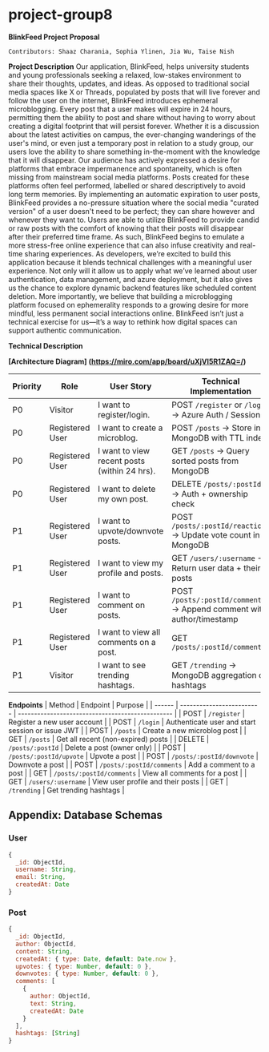 # project-group8
**BlinkFeed Project Proposal**
```
Contributors: Shaaz Charania, Sophia Ylinen, Jia Wu, Taise Nish

```
**Project Description**
Our application, BlinkFeed, helps university students and young professionals seeking a relaxed, low-stakes environment to share their thoughts, updates, and ideas. As opposed to traditional social media spaces like X or Threads, populated by posts that will live forever and follow the user on the internet, BlinkFeed introduces ephemeral microblogging. Every post that a user makes will expire in 24 hours, permitting them the ability to post and share without having to worry about creating a digital footprint that will persist forever. Whether it is a discussion about the latest activities on campus, the ever-changing wanderings of the user's mind, or even just a temporary post in relation to a study group, our users love the ability to share something in-the-moment with the knowledge that it will disappear. 
Our audience has actively expressed a desire for platforms that embrace impermanence and spontaneity, which is often missing from mainstream social media platforms. Posts created for these platforms often feel performed, labelled or shared descriptively to avoid long term memories. By implementing an automatic expiration to user posts, BlinkFeed provides a no-pressure situation where the social media "curated version" of a user doesn't need to be perfect; they can share however and whenever they want to. Users are able to utilize BlinkFeed to provide candid or raw posts with the comfort of knowing that their posts will disappear after their preferred time frame. As such, BlinkFeed begins to emulate a more stress-free online experience that can also infuse creativity and real-time sharing experiences.
As developers, we’re excited to build this application because it blends technical challenges with a meaningful user experience. Not only will it allow us to apply what we’ve learned about user authentication, data management, and azure deployment, but it also gives us the chance to explore dynamic backend features like scheduled content deletion. More importantly, we believe that building a microblogging platform focused on ephemerality responds to a growing desire for more mindful, less permanent social interactions online. BlinkFeed isn’t just a technical exercise for us—it’s a way to rethink how digital spaces can support authentic communication.


**Technical Description**

**[Architecture Diagram] (https://miro.com/app/board/uXjVI5R1ZAQ=/)**



| Priority | Role            | User Story                                   | Technical Implementation                                              |
| -------- | --------------- | -------------------------------------------- | --------------------------------------------------------------------- |
| P0       | Visitor         | I want to register/login.                    | POST `/register` or `/login` → Azure Auth / Sessions                  |
| P0       | Registered User | I want to create a microblog.                | POST `/posts` → Store in MongoDB with TTL index                       |
| P0       | Registered User | I want to view recent posts (within 24 hrs). | GET `/posts` → Query sorted posts from MongoDB                        |
| P0       | Registered User | I want to delete my own post.                | DELETE `/posts/:postId` → Auth + ownership check                      |
| P1       | Registered User | I want to upvote/downvote posts.             | POST `/posts/:postId/reactions` → Update vote count in MongoDB        |
| P1       | Registered User | I want to view my profile and posts.         | GET `/users/:username` → Return user data + their posts               |
| P1       | Registered User | I want to comment on posts.                  | POST `/posts/:postId/comments` → Append comment with author/timestamp |
| P1       | Registered User | I want to view all comments on a post.       | GET `/posts/:postId/comments`                                         |
| P1       | Visitor         | I want to see trending hashtags.             | GET `/trending` → MongoDB aggregation of hashtags                     |


**Endpoints**
| Method | Endpoint                  | Purpose                                          |
| ------ | ------------------------- | ------------------------------------------------ |
| POST   | `/register`               | Register a new user account                      |
| POST   | `/login`                  | Authenticate user and start session or issue JWT |
| POST   | `/posts`                  | Create a new microblog post                      |
| GET    | `/posts`                  | Get all recent (non-expired) posts               |
| DELETE | `/posts/:postId`          | Delete a post (owner only)                       |
| POST   | `/posts/:postId/upvote`   | Upvote a post                                    |
| POST   | `/posts/:postId/downvote` | Downvote a post                                  |
| POST   | `/posts/:postId/comments` | Add a comment to a post                          |
| GET    | `/posts/:postId/comments` | View all comments for a post                     |
| GET    | `/users/:username`        | View user profile and their posts                |
| GET    | `/trending`               | Get trending hashtags                            |


## Appendix: Database Schemas

### User
```js
{
  _id: ObjectId,
  username: String,
  email: String,
  createdAt: Date
}

```
### Post
```js
{
  _id: ObjectId,
  author: ObjectId,
  content: String,
  createdAt: { type: Date, default: Date.now },
  upvotes: { type: Number, default: 0 },
  downvotes: { type: Number, default: 0 },
  comments: [
    {
      author: ObjectId,
      text: String,
      createdAt: Date
    }
  ],
  hashtags: [String]
}
